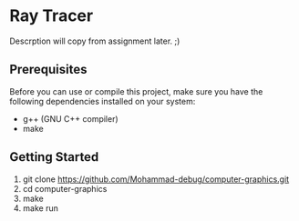 # Ray Tracer

Descrption will copy from assignment later. ;)

## Prerequisites

Before you can use or compile this project, make sure you have the following dependencies installed on your system:

- g++ (GNU C++ compiler)
- make

## Getting Started

1. git clone https://github.com/Mohammad-debug/computer-graphics.git
2. cd computer-graphics
3. make
4. make run